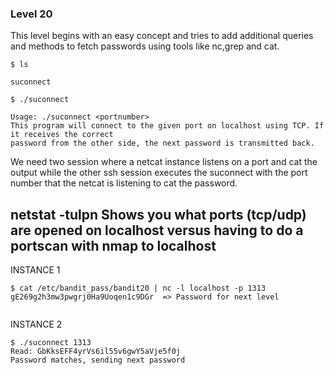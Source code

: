 ### Level 20 

This level begins with an easy concept and tries to add additional queries and methods to fetch passwords using tools like nc,grep and cat.

```
$ ls

suconnect 
```

```
$ ./suconnect

Usage: ./suconnect <portnumber> 
This program will connect to the given port on localhost using TCP. If it receives the correct 
password from the other side, the next password is transmitted back.

```
We need two session where a netcat instance listens on a port and cat the output while the other ssh session executes the suconnect with the port number that the netcat is listening to cat the password.



## netstat -tulpn  Shows you what ports (tcp/udp) are opened on localhost versus having to do a portscan with nmap to localhost


INSTANCE 1

```
$ cat /etc/bandit_pass/bandit20 | nc -l localhost -p 1313
gE269g2h3mw3pwgrj0Ha9Uoqen1c9DGr  => Password for next level


```


INSTANCE 2

```
$ ./suconnect 1313                                                                     
Read: GbKksEFF4yrVs6il55v6gwY5aVje5f0j                                                                  
Password matches, sending next password

```